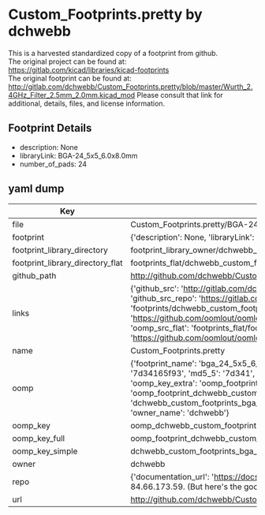 # Custom_Footprints.pretty by dchwebb  
This is a harvested standardized copy of a footprint from github.  
The original project can be found at:  
https://gitlab.com/kicad/libraries/kicad-footprints  
The original footprint can be found at:
http://gitlab.com/dchwebb/Custom_Footprints.pretty/blob/master/Wurth_2.4GHz_Filter_2.5mm_2.0mm.kicad_mod
Please consult that link for additional, details, files, and license information.  
## Footprint Details
* description: None  
* libraryLink: BGA-24_5x5_6.0x8.0mm  
* number_of_pads: 24  
## yaml dump  
| Key | Value |  
| --- | --- |  
| file | Custom_Footprints.pretty/BGA-24_5x5_6.0x8.0mm.kicad_mod |  
| footprint | {'description': None, 'libraryLink': 'BGA-24_5x5_6.0x8.0mm', 'number_of_pads': 24} |  
| footprint_library_directory | footprint_library_owner/dchwebb_Custom_Footprints.pretty |  
| footprint_library_directory_flat | footprints_flat/dchwebb_custom_footprints_bga_24_5x5_6_0x8_0mm/working |  
| github_path | http://github.com/dchwebb/Custom_Footprints.pretty/blob/master/BGA-24_5x5_6.0x8.0mm.kicad_mod |  
| links | {'github_src': 'http://gitlab.com/dchwebb/Custom_Footprints.pretty/blob/master/Wurth_2.4GHz_Filter_2.5mm_2.0mm.kicad_mod', 'github_src_repo': 'https://gitlab.com/kicad/libraries/kicad-footprints', 'oomp_bot': 'footprints/dchwebb_custom_footprints_bga_24_5x5_6_0x8_0mm/working', 'oomp_bot_github': 'https://github.com/oomlout/oomlout_oomp_footprint_bot/tree/main/footprints/dchwebb_custom_footprints_bga_24_5x5_6_0x8_0mm/working', 'oomp_src_flat': 'footprints_flat/footprints_flat/dchwebb_custom_footprints_bga_24_5x5_6_0x8_0mm/working', 'oomp_src_flat_github': 'https://github.com/oomlout/oomlout_oomp_footprint_src/tree/main/footprints_flat/dchwebb_custom_footprints_bga_24_5x5_6_0x8_0mm/working'} |  
| name | Custom_Footprints.pretty |  
| oomp | {'footprint_name': 'bga_24_5x5_6_0x8_0mm', 'library_name': 'custom_footprints', 'md5': '7d34165f934027e89257b2d716cda95a', 'md5_10': '7d34165f93', 'md5_5': '7d341', 'md5_6': '7d3416', 'oomp_key': 'oomp_dchwebb_custom_footprints_bga_24_5x5_6_0x8_0mm', 'oomp_key_extra': 'oomp_footprint_dchwebb_custom_footprints_bga_24_5x5_6_0x8_0mm', 'oomp_key_full': 'oomp_footprint_dchwebb_custom_footprints_bga_24_5x5_6_0x8_0mm_7d3416', 'oomp_key_simple': 'dchwebb_custom_footprints_bga_24_5x5_6_0x8_0mm', 'original_filename': 'Custom_Footprints.pretty/BGA-24_5x5_6.0x8.0mm.kicad_mod', 'owner_name': 'dchwebb'} |  
| oomp_key | oomp_dchwebb_custom_footprints_bga_24_5x5_6_0x8_0mm |  
| oomp_key_full | oomp_footprint_dchwebb_custom_footprints_bga_24_5x5_6_0x8_0mm |  
| oomp_key_simple | dchwebb_custom_footprints_bga_24_5x5_6_0x8_0mm |  
| owner | dchwebb |  
| repo | {'documentation_url': 'https://docs.github.com/rest/overview/resources-in-the-rest-api#rate-limiting', 'message': "API rate limit exceeded for 84.66.173.59. (But here's the good news: Authenticated requests get a higher rate limit. Check out the documentation for more details.)"} |  
| url | http://github.com/dchwebb/Custom_Footprints.pretty |  

